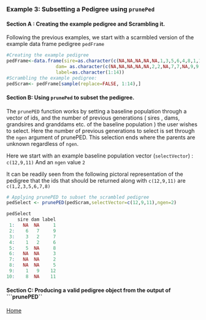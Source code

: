 ### Example 3: Subsetting a Pedigree using ```prunePed``` 

#### Section A : Creating the example pedigree and Scrambling it.

Following the previous examples, we start with a scarmbled version of the example data frame pedigree ```pedFrame```

```R
#Creating the example pedigree
pedFrame<-data.frame(sire=as.character(c(NA,NA,NA,NA,NA,1,3,5,6,4,8,1,10,8)),
                  dam= as.character(c(NA,NA,NA,NA,NA,2,2,NA,7,7,NA,9,9,13)),
                  label=as.character(1:14))
#Scrambling the example pedigree:
pedScram<- pedFrame[sample(replace=FALSE, 1:14),] 

```

#### Section B: Using ```prunePed``` to subset the pedigree.

The ```prunePED``` function works by setting a baseline population through a vector of ids, and the number of previous generations ( sires , dams, grandsires and granddams etc. of the baseline population )  the user wishes to select. Here the number of previous generations to select is set through the ```ngen``` argument of prunePED. This selection ends where the parents are unknown regardless of ```ngen```. 

Here we start with an example baseline population vector (```selectVector```) : ```c(12,9,11)``` 
And an ```ngen``` value ```2```

It can be readily seen from the following pictoral representation of the pedigree that the ids that should be returned along with ```c(12,9,11)``` are ```c(1,2,3,5,6,7,8)```

```R
# Applying prunePED to subset the scrambled pedigree 
pedSelect <- prunePED(pedScram,selectVector=c(12,9,11),ngen=2) 

pedSelect
    sire dam label
 1:   NA  NA     1
 2:    6   7     9
 3:    3   2     7
 4:    1   2     6
 5:    5  NA     8
 6:   NA  NA     3
 7:   NA  NA     2
 8:   NA  NA     5
 9:    1   9    12
10:    8  NA    11

```
#### Section C: Producing a valid pedigree object from the output of ```prunePED``
[Home](https://github.com/Rpedigree/pedigreeR)
 
